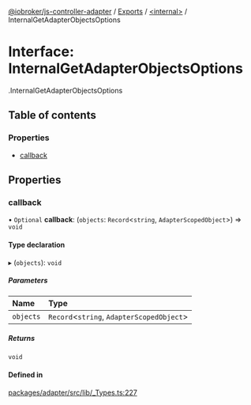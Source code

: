 [@iobroker/js-controller-adapter](../README.md) / [Exports](../modules.md) / [<internal\>](../modules/internal_.md) / InternalGetAdapterObjectsOptions

# Interface: InternalGetAdapterObjectsOptions

[<internal>](../modules/internal_.md).InternalGetAdapterObjectsOptions

## Table of contents

### Properties

- [callback](internal_.InternalGetAdapterObjectsOptions.md#callback)

## Properties

### callback

• `Optional` **callback**: (`objects`: `Record`<`string`, `AdapterScopedObject`\>) => `void`

#### Type declaration

▸ (`objects`): `void`

##### Parameters

| Name | Type |
| :------ | :------ |
| `objects` | `Record`<`string`, `AdapterScopedObject`\> |

##### Returns

`void`

#### Defined in

[packages/adapter/src/lib/_Types.ts:227](https://github.com/ioBroker/ioBroker.js-controller/blob/d4765032/packages/adapter/src/lib/_Types.ts#L227)
